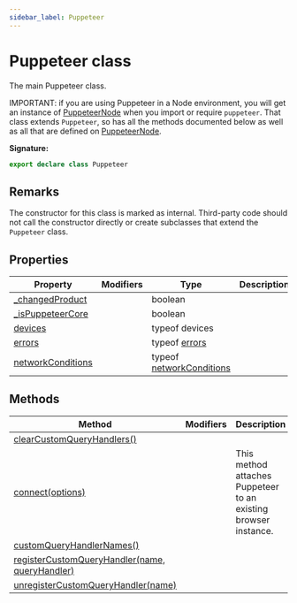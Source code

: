 ```yaml
---
sidebar_label: Puppeteer
---
```

# Puppeteer class

The main Puppeteer class.

IMPORTANT: if you are using Puppeteer in a Node environment, you will get an instance of [PuppeteerNode](./puppeteer.puppeteernode.md) when you import or require `puppeteer`. That class extends `Puppeteer`, so has all the methods documented below as well as all that are defined on [PuppeteerNode](./puppeteer.puppeteernode.md).

**Signature:**

```typescript
export declare class Puppeteer 
```

## Remarks

The constructor for this class is marked as internal. Third-party code should not call the constructor directly or create subclasses that extend the `Puppeteer` class.

## Properties

|  Property | Modifiers | Type | Description |
|  --- | --- | --- | --- |
|  [\_changedProduct](./puppeteer.puppeteer._changedproduct.md) |  | boolean |  |
|  [\_isPuppeteerCore](./puppeteer.puppeteer._ispuppeteercore.md) |  | boolean |  |
|  [devices](./puppeteer.puppeteer.devices.md) |  | typeof devices |  |
|  [errors](./puppeteer.puppeteer.errors.md) |  | typeof [errors](./puppeteer.errors.md) |  |
|  [networkConditions](./puppeteer.puppeteer.networkconditions.md) |  | typeof [networkConditions](./puppeteer.networkconditions.md) |  |

## Methods

|  Method | Modifiers | Description |
|  --- | --- | --- |
|  [clearCustomQueryHandlers()](./puppeteer.puppeteer.clearcustomqueryhandlers.md) |  |  |
|  [connect(options)](./puppeteer.puppeteer.connect.md) |  | This method attaches Puppeteer to an existing browser instance. |
|  [customQueryHandlerNames()](./puppeteer.puppeteer.customqueryhandlernames.md) |  |  |
|  [registerCustomQueryHandler(name, queryHandler)](./puppeteer.puppeteer.registercustomqueryhandler.md) |  |  |
|  [unregisterCustomQueryHandler(name)](./puppeteer.puppeteer.unregistercustomqueryhandler.md) |  |  |

